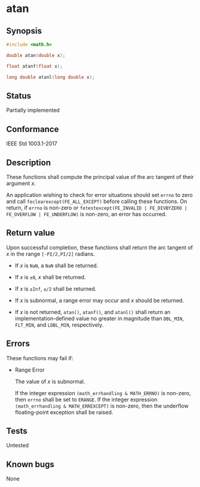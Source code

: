 # atan

## Synopsis

```c
#include <math.h>

double atan(double x);

float atanf(float x);

long double atanl(long double x);
```

## Status

Partially implemented

## Conformance

IEEE Std 1003.1-2017

## Description

These functions shall compute the principal value of the arc tangent of their argument _x_.

An application wishing to check for error situations should set `errno` to zero and call `feclearexcept(FE_ALL_EXCEPT)`
before calling these functions. On return, if `errno` is non-zero or
`fetestexcept(FE_INVALID | FE_DIVBYZERO | FE_OVERFLOW | FE_UNDERFLOW)` is non-zero, an error has occurred.

## Return value

Upon successful completion, these functions shall return the arc tangent of _x_ in the range `[-PI/2,PI/2]` radians.

* If _x_ is `NaN`, a `NaN` shall be returned.

* If _x_ is `±0`, _x_ shall be returned.

* If _x_ is `±Inf`, `±/2` shall be returned.

* If _x_ is subnormal, a range error may occur and _x_ should be returned.

* If _x_ is not returned, `atan()`, `atanf()`, and `atanl()` shall return an implementation-defined value no greater in
magnitude than `DBL_MIN`, `FLT_MIN`, and `LDBL_MIN`, respectively.

## Errors

These functions may fail if:

* Range Error

  The value of _x_ is subnormal.

  If the integer expression `(math_errhandling & MATH_ERRNO)` is non-zero, then `errno` shall be set to `ERANGE`. If the
  integer expression `(math_errhandling & MATH_ERREXCEPT)` is non-zero, then the underflow floating-point
  exception shall be raised.

## Tests

Untested

## Known bugs

None
